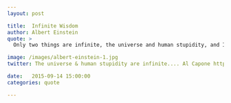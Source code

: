 ```yaml
---
layout: post

title:  Infinite Wisdom
author: Albert Einstein
quote: >
  Only two things are infinite, the universe and human stupidity, and I'm not sure about the former.

image: /images/albert-einstein-1.jpg
twitter: The universe & human stupidity are infinite.... Al Capone http://quotes.stockflare.com/

date:   2015-09-14 15:00:00
categories: quote

---
```


